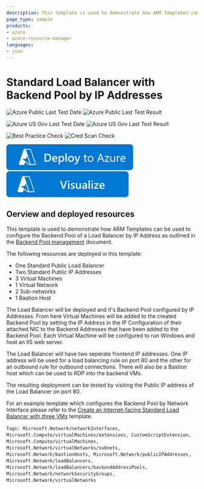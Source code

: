 ```yaml
---
description: This template is used to demonstrate how ARM Templates can be used to configure the Backend Pool of a Load Balancer by IP Address as outlined in the [Backend Pool management](https://docs.microsoft.com/azure/load-balancer/backend-pool-management) document.
page_type: sample
products:
- azure
- azure-resource-manager
languages:
- json
---
```

# Standard Load Balancer with Backend Pool by IP Addresses
![Azure Public Last Test Date](https://azurequickstartsservice.blob.core.windows.net/badges/quickstarts/microsoft.network/load-balancer-ip-configured-backend-pool/PublicLastTestDate.svg)
![Azure Public Last Test Result](https://azurequickstartsservice.blob.core.windows.net/badges/quickstarts/microsoft.network/load-balancer-ip-configured-backend-pool/PublicDeployment.svg)

![Azure US Gov Last Test Date](https://azurequickstartsservice.blob.core.windows.net/badges/quickstarts/microsoft.network/load-balancer-ip-configured-backend-pool/FairfaxLastTestDate.svg)
![Azure US Gov Last Test Result](https://azurequickstartsservice.blob.core.windows.net/badges/quickstarts/microsoft.network/load-balancer-ip-configured-backend-pool/FairfaxDeployment.svg)

![Best Practice Check](https://azurequickstartsservice.blob.core.windows.net/badges/quickstarts/microsoft.network/load-balancer-ip-configured-backend-pool/BestPracticeResult.svg)
![Cred Scan Check](https://azurequickstartsservice.blob.core.windows.net/badges/quickstarts/microsoft.network/load-balancer-ip-configured-backend-pool/CredScanResult.svg)

[![Deploy To Azure](https://raw.githubusercontent.com/Azure/azure-quickstart-templates/master/1-CONTRIBUTION-GUIDE/images/deploytoazure.svg?sanitize=true)](https://portal.azure.com/#create/Microsoft.Template/uri/https%3A%2F%2Fraw.githubusercontent.com%2FAzure%2Fazure-quickstart-templates%2Fmaster%2Fquickstarts%2Fmicrosoft.network%2Fload-balancer-ip-configured-backend-pool%2Fazuredeploy.json)
[![Visualize](https://raw.githubusercontent.com/Azure/azure-quickstart-templates/master/1-CONTRIBUTION-GUIDE/images/visualizebutton.svg?sanitize=true)](http://armviz.io/#/?load=https%3A%2F%2Fraw.githubusercontent.com%2FAzure%2Fazure-quickstart-templates%2Fmaster%2Fquickstarts%2Fmicrosoft.network%2Fload-balancer-ip-configured-backend-pool%2Fazuredeploy.json)

## Oerview and deployed resources
This template is used to demonstrate how ARM Templates can be used to configure the Backend Pool of a Load Balancer by IP Address as outlined in the [Backend Pool management](https://docs.microsoft.com/azure/load-balancer/backend-pool-management) document.

The following resources are deployed in this template:
  * One Standard Public Load Balancer
  * Two Standard Public IP Addresses
  * 3 Virtual Machines
  * 1 Virtual Network
  * 2 Sub-networks
  * 1 Bastion Host

The Load Balancer will be deployed and it's Backend Pool configured by IP Addresses. From here Virtual Machines will be added to the created Backend Pool by setting the IP Address in the IP Configuration of their attached NIC to the Backend Addresses that have been added to the Backend Pool. Each Virtual Machine will be configured to run Windows and host an IIS web server.

The Load Balancer will have two seperate frontend IP addresses. One IP address will be used for a load balancing rule on port 80 and the other for an outbound rule for outbound connections. There will also be a Bastion host which can be used to RDP into the backend VMs.

The resulting deployment can be tested by visiting the Public IP address of the Load Balancer on port 80.

For an example template which configures the Backend Pool by Network Interface please refer to the [Create an Internet-facing Standard Load Balancer with three VMs](.../101-load-balancer-standard-create) template.

`Tags: Microsoft.Network/networkInterfaces, Microsoft.Compute/virtualMachines/extensions, CustomScriptExtension, Microsoft.Compute/virtualMachines, Microsoft.Network/virtualNetworks/subnets, Microsoft.Network/bastionHosts, Microsoft.Network/publicIPAddresses, Microsoft.Network/loadBalancers, Microsoft.Network/loadBalancers/backendAddressPools, Microsoft.Network/networkSecurityGroups, Microsoft.Network/virtualNetworks`
